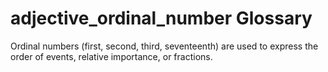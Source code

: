 # adjective_ordinal_number Glossary
Ordinal numbers (first, second, third, seventeenth) are used to express the order of events, relative importance, or fractions.
